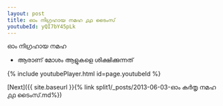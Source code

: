 ```yaml
---
layout: post
title: ഓം നിഗ്രഹായ നമഹ ൧൧ ടൈംസ്
youtubeId: yQI7bY45pLk
---
```

 
 
 ഓം നിഗ്രഹായ നമഹ 
 
 -  ആരാണ് മോശം ആളുകളെ ശിക്ഷിക്കുന്നത് 
 
  
 
  
 
 
 
 
 
 


{% include youtubePlayer.html id=page.youtubeId %}
 
[Next]({{ site.baseurl }}{% link  split1/_posts/2013-06-03-ഓം കർതൃ നമഹ ൧൧ ടൈംസ്.md%})
 

